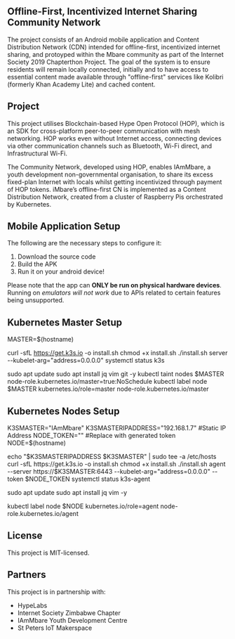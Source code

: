 ## Offline-First, Incentivized Internet Sharing Community Network

The project consists of an Android mobile application and Content Distribution Network (CDN) intended for offline-first, incentivized internet sharing, and protoyped within the Mbare community as part of the Internet Society 2019 Chapterthon Project. The goal of the system is to ensure residents will remain locally connected, initially and to have access to essential content made available through "offline-first" services like Kolibri (formerly Khan Academy Lite) and cached content. 

## Project  
 
This project utilises Blockchain-based Hype Open Protocol (HOP), which is an SDK for cross-platform peer-to-peer communication with mesh networking. HOP works even without Internet access, connecting devices via other communication channels such as Bluetooth, Wi-Fi direct, and Infrastructural Wi-Fi.    

The Community Network, developed using HOP, enables IAmMbare, a youth development non-governmental organisation, to share its excess fixed-plan Internet with locals whilst getting incentivized through payment of HOP tokens. iMbare’s offline-first CN is implemented as a Content Distribution Network, created from a cluster of Raspberry Pis orchestrated by Kubernetes.  
  
## Mobile Application Setup  
 
 The following are the necessary steps to configure it:  
  
 1. Download the source code
 2. Build the APK
 3. Run it on your android device!

  
Please note that the app can **ONLY be run on physical hardware devices**. Running on *emulators will not work* due to APIs related to certain features being unsupported.  

## Kubernetes Master Setup  

MASTER=$(hostname)

curl -sfL https://get.k3s.io -o install.sh
chmod +x install.sh
./install.sh server --kubelet-arg="address=0.0.0.0"
systemctl status k3s

sudo apt update
sudo apt install jq vim git -y
kubectl taint nodes $MASTER node-role.kubernetes.io/master=true:NoSchedule
kubectl label node $MASTER kubernetes.io/role=master node-role.kubernetes.io/master


## Kubernetes Nodes Setup
K3SMASTER="IAmMbare"
K3SMASTERIPADDRESS="192.168.1.7"    #Static IP Address
NODE_TOKEN=""       #Replace with generated token
NODE=$(hostname)

echo "$K3SMASTERIPADDRESS       $K3SMASTER" | sudo tee -a /etc/hosts
curl -sfL https://get.k3s.io -o install.sh
chmod +x install.sh
./install.sh agent --server https://$K3SMASTER:6443 --kubelet-arg="address=0.0.0.0" --token $NODE_TOKEN
systemctl status k3s-agent

sudo apt update
sudo apt install jq vim -y

kubectl label node $NODE kubernetes.io/role=agent node-role.kubernetes.io/agent


## License  
  
This project is MIT-licensed.  
    
## Partners
  
This project is in partnership with:
- HypeLabs
- Internet Society Zimbabwe Chapter
- IAmMbare Youth Development Centre
- St Peters IoT Makerspace

